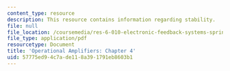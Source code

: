 ```yaml
---
content_type: resource
description: This resource contains information regarding stability.
file: null
file_location: /coursemedia/res-6-010-electronic-feedback-systems-spring-2013/57775ed94c7ade118a391791eb8603b1_MITRES_6-010S13_chap04.pdf
file_type: application/pdf
resourcetype: Document
title: 'Operational Amplifiers: Chapter 4'
uid: 57775ed9-4c7a-de11-8a39-1791eb8603b1
---
```

